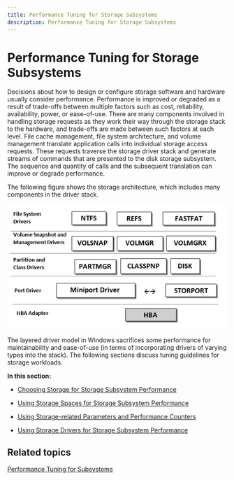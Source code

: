 ```yaml
---
title: Performance Tuning for Storage Subsystems
description: Performance Tuning for Storage Subsystems
---
```


# Performance Tuning for Storage Subsystems


Decisions about how to design or configure storage software and hardware usually consider performance. Performance is improved or degraded as a result of trade-offs between multiple factors such as cost, reliability, availability, power, or ease-of-use. There are many components involved in handling storage requests as they work their way through the storage stack to the hardware, and trade-offs are made between such factors at each level. File cache management, file system architecture, and volume management translate application calls into individual storage access requests. These requests traverse the storage driver stack and generate streams of commands that are presented to the disk storage subsystem. The sequence and quantity of calls and the subsequent translation can improve or degrade performance.

The following figure shows the storage architecture, which includes many components in the driver stack.

![storage driver stack](../media/performance-tuning/perftune-guide-storage-subsystem.png)

The layered driver model in Windows sacrifices some performance for maintainability and ease-of-use (in terms of incorporating drivers of varying types into the stack). The following sections discuss tuning guidelines for storage workloads.

**In this section:**

-   [Choosing Storage for Storage Subsystem Performance](choosing-storage-for-storage-subsystem-performance.md)

-   [Using Storage Spaces for Storage Subsystem Performance](using-storage-spaces-for-storage-subsystem-performance.md)

-   [Using Storage-related Parameters and Performance Counters](using-storage-related-parameters-and-performance-counters.md)

-   [Using Storage Drivers for Storage Subsystem Performance](using-storage-drivers-for-storage-subsystem-performance.md)


## Related topics


[Performance Tuning for Subsystems](performance-tuning-for-subsystems.md)
